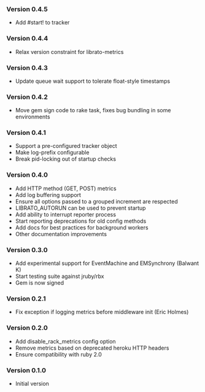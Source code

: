 ### Version 0.4.5
* Add #start! to tracker

### Version 0.4.4
* Relax version constraint for librato-metrics

### Version 0.4.3
* Update queue wait support to tolerate float-style timestamps

### Version 0.4.2
* Move gem sign code to rake task, fixes bug bundling in some environments

### Version 0.4.1
* Support a pre-configured tracker object
* Make log-prefix configurable
* Break pid-locking out of startup checks

### Version 0.4.0
* Add HTTP method (GET, POST) metrics
* Add log buffering support
* Ensure all options passed to a grouped increment are respected
* LIBRATO_AUTORUN can be used to prevent startup
* Add ability to interrupt reporter process
* Start reporting deprecations for old config methods
* Add docs for best practices for background workers
* Other documentation improvements

### Version 0.3.0
* Add experimental support for EventMachine and EMSynchrony (Balwant K)
* Start testing suite against jruby/rbx
* Gem is now signed

### Version 0.2.1
* Fix exception if logging metrics before middleware init (Eric Holmes)

### Version 0.2.0
* Add disable_rack_metrics config option
* Remove metrics based on deprecated heroku HTTP headers
* Ensure compatibility with ruby 2.0

### Version 0.1.0
* Initial version
